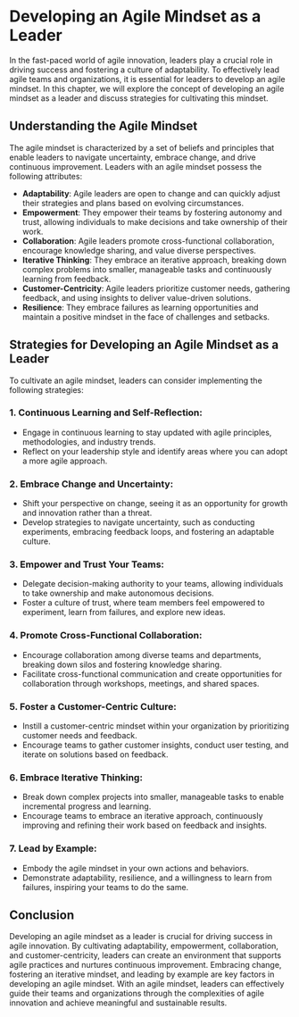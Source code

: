 Developing an Agile Mindset as a Leader
================================================

In the fast-paced world of agile innovation, leaders play a crucial role in driving success and fostering a culture of adaptability. To effectively lead agile teams and organizations, it is essential for leaders to develop an agile mindset. In this chapter, we will explore the concept of developing an agile mindset as a leader and discuss strategies for cultivating this mindset.

Understanding the Agile Mindset
-------------------------------

The agile mindset is characterized by a set of beliefs and principles that enable leaders to navigate uncertainty, embrace change, and drive continuous improvement. Leaders with an agile mindset possess the following attributes:

* **Adaptability**: Agile leaders are open to change and can quickly adjust their strategies and plans based on evolving circumstances.
* **Empowerment**: They empower their teams by fostering autonomy and trust, allowing individuals to make decisions and take ownership of their work.
* **Collaboration**: Agile leaders promote cross-functional collaboration, encourage knowledge sharing, and value diverse perspectives.
* **Iterative Thinking**: They embrace an iterative approach, breaking down complex problems into smaller, manageable tasks and continuously learning from feedback.
* **Customer-Centricity**: Agile leaders prioritize customer needs, gathering feedback, and using insights to deliver value-driven solutions.
* **Resilience**: They embrace failures as learning opportunities and maintain a positive mindset in the face of challenges and setbacks.

Strategies for Developing an Agile Mindset as a Leader
------------------------------------------------------

To cultivate an agile mindset, leaders can consider implementing the following strategies:

### 1. Continuous Learning and Self-Reflection:

* Engage in continuous learning to stay updated with agile principles, methodologies, and industry trends.
* Reflect on your leadership style and identify areas where you can adopt a more agile approach.

### 2. Embrace Change and Uncertainty:

* Shift your perspective on change, seeing it as an opportunity for growth and innovation rather than a threat.
* Develop strategies to navigate uncertainty, such as conducting experiments, embracing feedback loops, and fostering an adaptable culture.

### 3. Empower and Trust Your Teams:

* Delegate decision-making authority to your teams, allowing individuals to take ownership and make autonomous decisions.
* Foster a culture of trust, where team members feel empowered to experiment, learn from failures, and explore new ideas.

### 4. Promote Cross-Functional Collaboration:

* Encourage collaboration among diverse teams and departments, breaking down silos and fostering knowledge sharing.
* Facilitate cross-functional communication and create opportunities for collaboration through workshops, meetings, and shared spaces.

### 5. Foster a Customer-Centric Culture:

* Instill a customer-centric mindset within your organization by prioritizing customer needs and feedback.
* Encourage teams to gather customer insights, conduct user testing, and iterate on solutions based on feedback.

### 6. Embrace Iterative Thinking:

* Break down complex projects into smaller, manageable tasks to enable incremental progress and learning.
* Encourage teams to embrace an iterative approach, continuously improving and refining their work based on feedback and insights.

### 7. Lead by Example:

* Embody the agile mindset in your own actions and behaviors.
* Demonstrate adaptability, resilience, and a willingness to learn from failures, inspiring your teams to do the same.

Conclusion
----------

Developing an agile mindset as a leader is crucial for driving success in agile innovation. By cultivating adaptability, empowerment, collaboration, and customer-centricity, leaders can create an environment that supports agile practices and nurtures continuous improvement. Embracing change, fostering an iterative mindset, and leading by example are key factors in developing an agile mindset. With an agile mindset, leaders can effectively guide their teams and organizations through the complexities of agile innovation and achieve meaningful and sustainable results.
